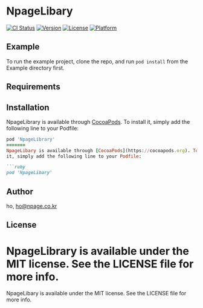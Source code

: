 # NpageLibary

[![CI Status](https://img.shields.io/travis/ho/NpageLibary.svg?style=flat)](https://travis-ci.org/ho/NpageLibary)
[![Version](https://img.shields.io/cocoapods/v/NpageLibary.svg?style=flat)](https://cocoapods.org/pods/NpageLibary)
[![License](https://img.shields.io/cocoapods/l/NpageLibary.svg?style=flat)](https://cocoapods.org/pods/NpageLibary)
[![Platform](https://img.shields.io/cocoapods/p/NpageLibary.svg?style=flat)](https://cocoapods.org/pods/NpageLibary)

## Example

To run the example project, clone the repo, and run `pod install` from the Example directory first.

## Requirements

## Installation

NpageLibrary is available through [CocoaPods](https://cocoapods.org). To install
it, simply add the following line to your Podfile:

```ruby
pod 'NpageLibrary'
=======
NpageLibary is available through [CocoaPods](https://cocoapods.org). To install
it, simply add the following line to your Podfile:

```ruby
pod 'NpageLibary'
```

## Author

ho, ho@npage.co.kr

## License

NpageLibrary is available under the MIT license. See the LICENSE file for more info.
=======
NpageLibary is available under the MIT license. See the LICENSE file for more info.
